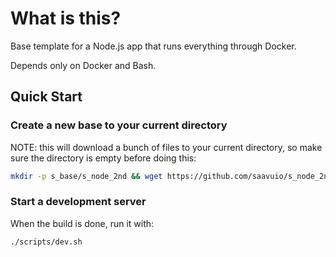 # What is this?

Base template for a Node.js app that runs everything through Docker.

Depends only on Docker and Bash.

## Quick Start

### Create a new base to your current directory

NOTE: this will download a bunch of files to your current directory, so make sure the directory is empty before doing this:

```sh
mkdir -p s_base/s_node_2nd && wget https://github.com/saavuio/s_node_2nd/raw/v2/init.sh -P s_base/s_node_2nd && chmod +x ./s_base/s_node_2nd/init.sh && ./s_base/s_node_2nd/init.sh
```

### Start a development server

When the build is done, run it with:

```sh
./scripts/dev.sh
```

